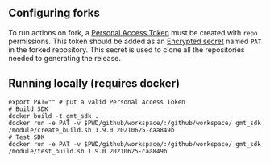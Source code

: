 Configuring forks
-----------------

To run actions on fork, a [Personal Access Token](https://docs.github.com/en/github/authenticating-to-github/keeping-your-account-and-data-secure/creating-a-personal-access-token) 
must be created with `repo` permissions. This token should be added as an [Encrypted secret](https://docs.github.com/en/actions/reference/encrypted-secrets)
named `PAT` in the forked repository. This secret is used to clone all the repositories needed to generating the 
release.  

Running locally (requires docker)
---------------------------------

    export PAT="" # put a valid Personal Access Token
    # Build SDK
    docker build -t gmt_sdk .
    docker run -e PAT -v $PWD/github/workspace/:/github/workspace/ gmt_sdk /module/create_build.sh 1.9.0 20210625-caa849b
    # Test SDK
    docker run -e PAT -v $PWD/github/workspace/:/github/workspace/ gmt_sdk /module/test_build.sh 1.9.0 20210625-caa849b